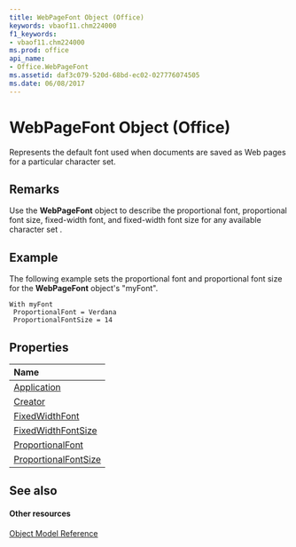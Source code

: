 ```yaml
---
title: WebPageFont Object (Office)
keywords: vbaof11.chm224000
f1_keywords:
- vbaof11.chm224000
ms.prod: office
api_name:
- Office.WebPageFont
ms.assetid: daf3c079-520d-68bd-ec02-027776074505
ms.date: 06/08/2017
---
```



# WebPageFont Object (Office)

Represents the default font used when documents are saved as Web pages for a particular character set.


## Remarks

Use the **WebPageFont** object to describe the proportional font, proportional font size, fixed-width font, and fixed-width font size for any available character set .


## Example

The following example sets the proportional font and proportional font size for the **WebPageFont** object's "myFont".


```
With myFont 
 ProportionalFont = Verdana 
 ProportionalFontSize = 14
```


## Properties



|**Name**|
|:-----|
|[Application](webpagefont-application-property-office.md)|
|[Creator](webpagefont-creator-property-office.md)|
|[FixedWidthFont](webpagefont-fixedwidthfont-property-office.md)|
|[FixedWidthFontSize](webpagefont-fixedwidthfontsize-property-office.md)|
|[ProportionalFont](webpagefont-proportionalfont-property-office.md)|
|[ProportionalFontSize](webpagefont-proportionalfontsize-property-office.md)|

## See also


#### Other resources


[Object Model Reference](http://msdn.microsoft.com/library/499c789a-aba2-0fad-649a-0ea964cd3b5e%28Office.15%29.aspx)
